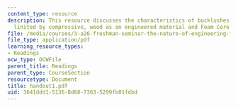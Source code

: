```yaml
---
content_type: resource
description: This resource discusses the characteristics of bucklushes, tree height
  linited by compressive, wood as an engineered material and Foam Core Sandwich panel.
file: /media/courses/3-a26-freshman-seminar-the-nature-of-engineering-fall-2005/3641ddd151368d6873635299fb01fdbd_handout1.pdf
file_type: application/pdf
learning_resource_types:
- Readings
ocw_type: OCWFile
parent_title: Readings
parent_type: CourseSection
resourcetype: Document
title: handout1.pdf
uid: 3641ddd1-5136-8d68-7363-5299fb01fdbd
---
```

